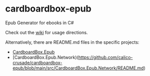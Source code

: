# cardboardbox-epub
Epub Generator for ebooks in C#

Check out the [wiki](https://github.com/calico-crusade/cardboardbox-epub/wiki) for usage directions.

Alternatively, there are README.md files in the specific projects:
* [CardboardBox.Epub](https://github.com/calico-crusade/cardboardbox-epub/blob/main/src/CardboardBox.Epub/README.md)
* [CardboardBox.Epub.Network)(https://github.com/calico-crusade/cardboardbox-epub/blob/main/src/CardboardBox.Epub.Network/README.md)
